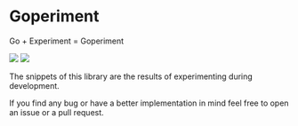 # Goperiment

Go + Experiment = Goperiment

[![](https://github.com/nerg4l/goperiment/workflows/Go/badge.svg)](https://github.com/nerg4l/goperiment/actions)
[![](https://codecov.io/gh/nerg4l/goperiment/branch/master/graph/badge.svg)](https://codecov.io/gh/nerg4l/goperiment)

The snippets of this library are the results of experimenting during development.

If you find any bug or have a better implementation in mind feel free to open an issue or a pull request.
